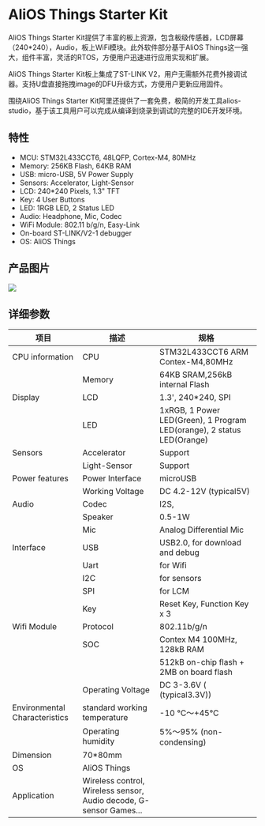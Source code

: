 # AliOS Things Starter Kit

AliOS Things Starter Kit提供了丰富的板上资源，包含板级传感器，LCD屏幕（240*240），Audio，板上WiFi模块。此外软件部分基于AliOS Things这一强大，组件丰富，灵活的RTOS，方便用户迅速进行应用实现和扩展。

AliOS Things Starter Kit板上集成了ST-LINK V2，用户无需额外花费外接调试器。支持U盘直接拖拽image的DFU升级方式，方便用户更新应用固件。

围绕AliOS Things Starter Kit阿里还提供了一套免费，极简的开发工具alios-studio，基于该工具用户可以完成从编译到烧录到调试的完整的IDE开发环境。

## 特性

- MCU: STM32L433CCT6, 48LQFP, Cortex-M4, 80MHz
- Memory: 256KB Flash, 64KB RAM
- USB: micro-USB, 5V Power Supply
- Sensors: Accelerator, Light-Sensor
- LCD: 240*240 Pixels, 1.3" TFT
- Key: 4 User Buttons
- LED: 1RGB LED, 2 Status LED
- Audio: Headphone, Mic, Codec
- WiFi Module: 802.11 b/g/n, Easy-Link
- On-board ST-LINK/V2-1 debugger
- OS: AliOS Things

## 产品图片

![](https://img.alicdn.com/tfs/TB14PI2gDtYBeNjy1XdXXXXyVXa-922-945.png)

## 详细参数

| **项目**                      | **描述**                                                     | **规格**                                                     |
| ----------------------------- | ------------------------------------------------------------ | ------------------------------------------------------------ |
| CPU information               | CPU                                                          | STM32L433CCT6  ARM Contex-M4,80MHz                           |
|                               | Memory                                                       | 64KB SRAM,256kB internal Flash                               |
| Display                       | LCD                                                          | 1.3', 240*240, SPI                                           |
|                               | LED                                                          | 1xRGB, 1 Power LED(Green), 1 Program LED(orange), 2 status LED(Orange) |
| Sensors                       | Accelerator                                                  | Support                                                      |
|                               | Light-Sensor                                                 | Support                                                      |
| Power features                | Power Interface                                              | microUSB                                                     |
|                               | Working Voltage                                              | DC 4.2-12V (typical5V)                                       |
| Audio                         | Codec                                                        | I2S,                                                         |
|                               | Speaker                                                      | 0.5-1W                                                       |
|                               | Mic                                                          | Analog Differential Mic                                      |
| Interface                     | USB                                                          | USB2.0, for download and debug                               |
|                               | Uart                                                         | for Wifi                                                     |
|                               | I2C                                                          | for sensors                                                  |
|                               | SPI                                                          | for LCM                                                      |
|                               | Key                                                          | Reset Key, Function Key x 3                                  |
| Wifi Module                   | Protocol                                                     | 802.11b/g/n                                                  |
|                               | SOC                                                          | Contex M4 100MHz, 128kB RAM                                  |
|                               |                                                              | 512kB on-chip flash + 2MB on board flash                     |
|                               | Operating Voltage                                            | DC 3-3.6V ( (typical3.3V))                                   |
| Environmental Characteristics | standard working temperature                                 | -10 ℃～+45℃                                                  |
|                               | Operating humidity                                           | 5%～95% (non-condensing)                                     |
| Dimension                     | 70*80mm                                                      |                                                              |
| OS                            | AliOS Things                                                 |                                                              |
| Application                   | Wireless control, Wireless sensor, Audio decode, G-sensor Games... | | |
